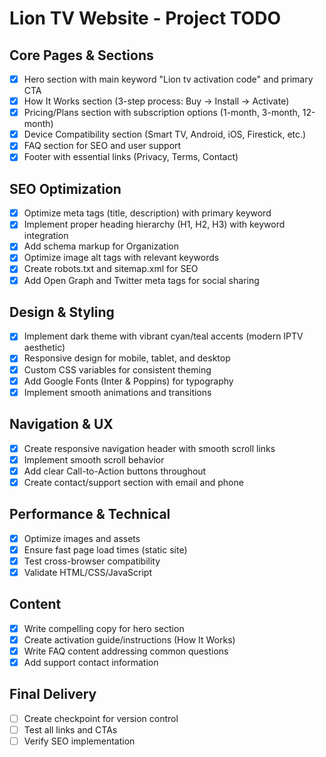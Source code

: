 # Lion TV Website - Project TODO

## Core Pages & Sections
- [x] Hero section with main keyword "Lion tv activation code" and primary CTA
- [x] How It Works section (3-step process: Buy -> Install -> Activate)
- [x] Pricing/Plans section with subscription options (1-month, 3-month, 12-month)
- [x] Device Compatibility section (Smart TV, Android, iOS, Firestick, etc.)
- [x] FAQ section for SEO and user support
- [x] Footer with essential links (Privacy, Terms, Contact)

## SEO Optimization
- [x] Optimize meta tags (title, description) with primary keyword
- [x] Implement proper heading hierarchy (H1, H2, H3) with keyword integration
- [x] Add schema markup for Organization
- [x] Optimize image alt tags with relevant keywords
- [x] Create robots.txt and sitemap.xml for SEO
- [x] Add Open Graph and Twitter meta tags for social sharing

## Design & Styling
- [x] Implement dark theme with vibrant cyan/teal accents (modern IPTV aesthetic)
- [x] Responsive design for mobile, tablet, and desktop
- [x] Custom CSS variables for consistent theming
- [x] Add Google Fonts (Inter & Poppins) for typography
- [x] Implement smooth animations and transitions

## Navigation & UX
- [x] Create responsive navigation header with smooth scroll links
- [x] Implement smooth scroll behavior
- [x] Add clear Call-to-Action buttons throughout
- [x] Create contact/support section with email and phone

## Performance & Technical
- [x] Optimize images and assets
- [x] Ensure fast page load times (static site)
- [x] Test cross-browser compatibility
- [x] Validate HTML/CSS/JavaScript

## Content
- [x] Write compelling copy for hero section
- [x] Create activation guide/instructions (How It Works)
- [x] Write FAQ content addressing common questions
- [x] Add support contact information

## Final Delivery
- [ ] Create checkpoint for version control
- [ ] Test all links and CTAs
- [ ] Verify SEO implementation
